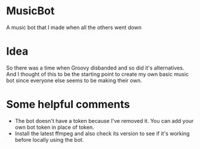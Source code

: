 # MusicBot
A music bot that I made when all the others went down 

# Idea
So there was a time when Groovy disbanded and so did it's alternatives. And I thought of this to be the starting point to create my own basic music bot since everyone else seems to be making their own. 

# Some helpful comments 
   - The bot doesn't have a token because I've removed it. You can add your own bot token in place of token.
   - Install the latest ffmpeg and also check its version to see if it's working before locally using the bot.


